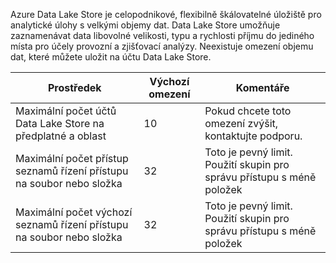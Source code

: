 Azure Data Lake Store je celopodnikové, flexibilně škálovatelné úložiště pro analytické úlohy s velkými objemy dat. Data Lake Store umožňuje zaznamenávat data libovolné velikosti, typu a rychlosti příjmu do jediného místa pro účely provozní a zjišťovací analýzy. Neexistuje omezení objemu dat, které můžete uložit na účtu Data Lake Store.

| **Prostředek** | **Výchozí omezení** | **Komentáře** |
| --- | --- | --- |
| Maximální počet účtů Data Lake Store na předplatné a oblast |10 | Pokud chcete toto omezení zvýšit, kontaktujte podporu. |
| Maximální počet přístup seznamů řízení přístupu na soubor nebo složka |32 | Toto je pevný limit. Použití skupin pro správu přístupu s méně položek |
| Maximální počet výchozí seznamů řízení přístupu na soubor nebo složka |32 | Toto je pevný limit. Použití skupin pro správu přístupu s méně položek |
